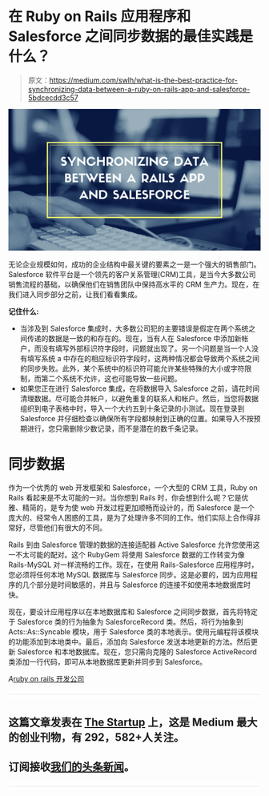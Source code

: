# 在 Ruby on Rails 应用程序和 Salesforce 之间同步数据的最佳实践是什么？

> 原文：<https://medium.com/swlh/what-is-the-best-practice-for-synchronizing-data-between-a-ruby-on-rails-app-and-salesforce-5bdcecdd3c57>

![](img/b0720aa28b86fadd7f761c055b968e1d.png)

无论企业规模如何，成功的企业结构中最关键的要素之一是一个强大的销售部门。Salesforce 软件平台是一个领先的客户关系管理(CRM)工具，是当今大多数公司销售流程的基础，以确保他们在销售团队中保持高水平的 CRM 生产力。现在，在我们进入同步部分之前，让我们看看集成。

**记住什么:**

*   当涉及到 Salesforce 集成时，大多数公司犯的主要错误是假定在两个系统之间传递的数据是一致的和存在的。现在，当有人在 Salesforce 中添加新帐户，而没有填写外部标识符字段时，问题就出现了。另一个问题是当一个人没有填写系统 a 中存在的相应标识符字段时，这两种情况都会导致两个系统之间的同步失败。此外，某个系统中的标识符可能允许某些特殊的大小或字符限制，而第二个系统不允许，这也可能导致一些问题。
*   如果您正在进行 Salesforce 集成，在将数据导入 Salesforce 之前，请花时间清理数据。尽可能合并帐户，以避免重复的联系人和帐户。然后，当您将数据组织到电子表格中时，导入一个大约五到十条记录的小测试。现在登录到 Salesforce 并仔细检查以确保所有字段都映射到正确的位置。如果导入不按预期进行，您只需删除少数记录，而不是潜在的数千条记录。

# **同步数据**

作为一个优秀的 web 开发框架和 Salesforce，一个大型的 CRM 工具，Ruby on Rails 看起来是不太可能的一对。当你想到 Rails 时，你会想到什么呢？它是优雅、精简的，是专为使 web 开发过程更加顺畅而设计的，而 Salesforce 是一个庞大的、经常令人困惑的工具，是为了处理许多不同的工作。他们实际上合作得非常好，尽管他们有很大的不同。

Rails 到由 Salesforce 管理的数据的连接适配器 Active Salesforce 允许您使用这一不太可能的配对。这个 RubyGem 将使用 Salesforce 数据的工作转变为像 Rails-MySQL 对一样流畅的工作。现在，在使用 Rails-Salesforce 应用程序时，您必须将任何本地 MySQL 数据库与 Salesforce 同步。这是必要的，因为应用程序的几个部分是时间敏感的，并且与 Salesforce 的连接不如使用本地数据库时快。

现在，要设计应用程序以在本地数据库和 Salesforce 之间同步数据，首先将特定于 Salesforce 类的行为抽象为 SalesforceRecord 类。然后，将行为抽象到 Acts::As::Syncable 模块，用于 Salesforce 类的本地表示。使用元编程将该模块的功能添加到本地类中。最后，添加向 Salesforce 发送本地更新的方法。然后更新 Salesforce 和本地数据库。现在，您只需向克隆的 Salesforce ActiveRecord 类添加一行代码，即可从本地数据库更新并同步到 Salesforce。

*A*[ruby on rails 开发公司 ](https://www.cognitiveclouds.com/custom-software-development-services/ruby-on-rails-development-company)

![](img/731acf26f5d44fdc58d99a6388fe935d.png)

## 这篇文章发表在 [The Startup](https://medium.com/swlh) 上，这是 Medium 最大的创业刊物，有 292，582+人关注。

## 订阅接收[我们的头条新闻](http://growthsupply.com/the-startup-newsletter/)。

![](img/731acf26f5d44fdc58d99a6388fe935d.png)
